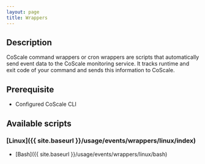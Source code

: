 ```yaml
---
layout: page
title: Wrappers
---
```


## Description
CoScale command wrappers or cron wrappers are scripts that automatically send event data to the CoScale monitoring service. It tracks runtime and exit code of your command and sends this information to CoScale.

## Prerequisite
* Configured CoScale CLI

## Available scripts

### [Linux]({{ site.baseurl }}/usage/events/wrappers/linux/index)
* [Bash]({{ site.baseurl }}/usage/events/wrappers/linux/bash)
